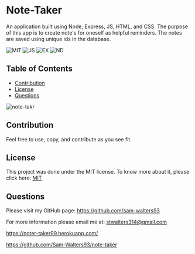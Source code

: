 # Note-Taker

An application built using Node, Express, JS, HTML, and CSS. The purpose of this app is to create note's for oneself as helpful reminders. The notes are saved using unique ids in the database. 

 ![MIT](https://img.shields.io/badge/License-MIT-blue) ![JS](https://img.shields.io/badge/Language-JavaScript-yellow) ![EX](https://img.shields.io/badge/Language-Expressjs-green) ![ND](https://img.shields.io/badge/Language-Node-red)

 ## Table of Contents

  * [Contribution](#contribution)
  * [License](#license)
  * [Questions](#questions)

  ![note-takr](https://user-images.githubusercontent.com/68794066/116794492-ec386c80-aa92-11eb-8e14-6d5481414ceb.JPG)

  ## Contribution
  Feel free to use, copy, and contribute as you see fit. 

  ## License
  This project was done under the MIT license. To know more about it, please click here: [MIT](https://choosealicense.com/licenses/mit/)

  ## Questions
  Please visit my GitHub page: https://github.com/sam-walters93
  
  For more information please email me at: stwalters314@gmail.com


https://noter-taker99.herokuapp.com/

https://github.com/Sam-Walters93/note-taker

